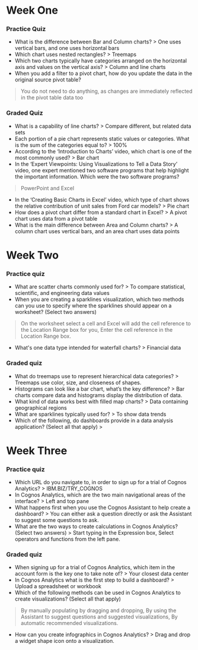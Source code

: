 # Week One
### Practice Quiz 
- What is the difference between Bar and Column charts? > One uses vertical bars, and one uses horizontal bars 
- Which chart uses nested rectangles? > Treemaps
- Which two charts typically have categories arranged on the horizontal axis and values on the vertical axis? > Column and line charts
- When you add a filter to a pivot chart, how do you update the data in the original source pivot table?
> You do not need to do anything, as changes are immediately reflected in the pivot table data too 

### Graded Quiz
- What is a capability of line charts? > Compare different, but related data sets 
- Each portion of a pie chart represents static values or categories. What is the sum of the categories equal to?  > 100%
- According to the ‘Introduction to Charts’ video, which chart is one of the most commonly used? > Bar chart
- In the ‘Expert Viewpoints: Using Visualizations to Tell a Data Story’ video, one expert mentioned two software programs that help highlight the important information. Which were the two software programs? 
> PowerPoint and Excel 
- In the ‘Creating Basic Charts in Excel’ video, which type of chart shows the relative contribution of unit sales from Ford car models? > Pie chart
- How does a pivot chart differ from a standard chart in Excel? > A pivot chart uses data from a pivot table 
- What is the main difference between Area and Column charts? > A column chart uses vertical bars, and an area chart uses data points 

# Week Two
### Practice quiz
- What are scatter charts commonly used for? > To compare statistical, scientific, and engineering data values 
- When you are creating a sparklines visualization, which two methods can you use to specify where the sparklines should appear on a worksheet? (Select two answers)
> On the worksheet select a cell and Excel will add the cell reference to the Location Range box for you, Enter the cell reference in the Location Range box.
- What's one data type intended for waterfall charts? > Financial data
### Graded quiz
- What do treemaps use to represent hierarchical data categories? > Treemaps use color, size, and closeness of shapes.
- Histograms can look like a bar chart, what’s the key difference? > Bar charts compare data and histograms display the distribution of data.
- What kind of data works best with filled map charts?  > Data containing geographical regions 
- What are sparklines typically used for? > To show data trends
- Which of the following, do dashboards provide in a data analysis application? (Select all that apply) > 

# Week Three
### Practice quiz
- Which URL do you navigate to, in order to sign up for a trial of Cognos Analytics? > IBM.BIZ/TRY_COGNOS 
- In Cognos Analytics, which are the two main navigational areas of the interface? > Left and top pane
- What happens first when you use the Cognos Assistant to help create a dashboard? > You can either ask a question directly or ask the Assistant to suggest some questions to ask.
- What are the two ways to create calculations in Cognos Analytics? (Select two answers) > Start typing in the Expression box, Select operators and functions from the left pane.

### Graded quiz
- When signing up for a trial of Cognos Analytics, which item in the account form is the key one to take note of? > Your closest data center 
- In Cognos Analytics what is the first step to build a dashboard? > Upload a spreadsheet or workbook 
- Which of the following methods can be used in Cognos Analytics to create visualizations? (Select all that apply)
> By manually populating by dragging and dropping, By using the Assistant to suggest questions and suggested visualizations, By automatic recommended visualizations.
- How can you create infographics in Cognos Analytics? > Drag and drop a widget shape icon onto a visualization.

